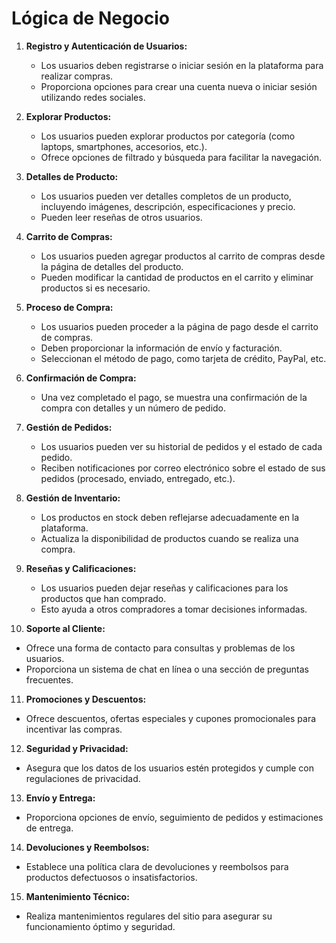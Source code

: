# Lógica de Negocio

1. **Registro y Autenticación de Usuarios:**
   - Los usuarios deben registrarse o iniciar sesión en la plataforma para realizar compras.
   - Proporciona opciones para crear una cuenta nueva o iniciar sesión utilizando redes sociales.

2. **Explorar Productos:**
   - Los usuarios pueden explorar productos por categoría (como laptops, smartphones, accesorios, etc.).
   - Ofrece opciones de filtrado y búsqueda para facilitar la navegación.

3. **Detalles de Producto:**
   - Los usuarios pueden ver detalles completos de un producto, incluyendo imágenes, descripción, especificaciones y precio.
   - Pueden leer reseñas de otros usuarios.

4. **Carrito de Compras:**
   - Los usuarios pueden agregar productos al carrito de compras desde la página de detalles del producto.
   - Pueden modificar la cantidad de productos en el carrito y eliminar productos si es necesario.

5. **Proceso de Compra:**
   - Los usuarios pueden proceder a la página de pago desde el carrito de compras.
   - Deben proporcionar la información de envío y facturación.
   - Seleccionan el método de pago, como tarjeta de crédito, PayPal, etc.

6. **Confirmación de Compra:**
   - Una vez completado el pago, se muestra una confirmación de la compra con detalles y un número de pedido.

7. **Gestión de Pedidos:**
   - Los usuarios pueden ver su historial de pedidos y el estado de cada pedido.
   - Reciben notificaciones por correo electrónico sobre el estado de sus pedidos (procesado, enviado, entregado, etc.).

8. **Gestión de Inventario:**
   - Los productos en stock deben reflejarse adecuadamente en la plataforma.
   - Actualiza la disponibilidad de productos cuando se realiza una compra.

9. **Reseñas y Calificaciones:**
   - Los usuarios pueden dejar reseñas y calificaciones para los productos que han comprado.
   - Esto ayuda a otros compradores a tomar decisiones informadas.

10. **Soporte al Cliente:**
   - Ofrece una forma de contacto para consultas y problemas de los usuarios.
   - Proporciona un sistema de chat en línea o una sección de preguntas frecuentes.

11. **Promociones y Descuentos:**
   - Ofrece descuentos, ofertas especiales y cupones promocionales para incentivar las compras.

12. **Seguridad y Privacidad:**
   - Asegura que los datos de los usuarios estén protegidos y cumple con regulaciones de privacidad.

13. **Envío y Entrega:**
   - Proporciona opciones de envío, seguimiento de pedidos y estimaciones de entrega.

14. **Devoluciones y Reembolsos:**
   - Establece una política clara de devoluciones y reembolsos para productos defectuosos o insatisfactorios.

15. **Mantenimiento Técnico:**
   - Realiza mantenimientos regulares del sitio para asegurar su funcionamiento óptimo y seguridad.
